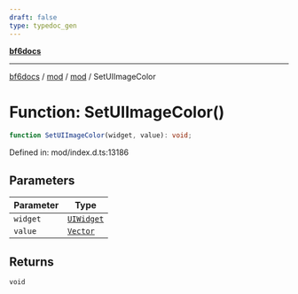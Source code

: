 ```yaml
---
draft: false
type: typedoc_gen
---
```


[**bf6docs**](../../../_index.md)

***

[bf6docs](../../../_index.md) / [mod](../../_index.md) / [mod](../_index.md) / SetUIImageColor

# Function: SetUIImageColor()

```ts
function SetUIImageColor(widget, value): void;
```

Defined in: mod/index.d.ts:13186

## Parameters

| Parameter | Type |
| ------ | ------ |
| `widget` | [`UIWidget`](../UIWidget/_index.md) |
| `value` | [`Vector`](../Vector/_index.md) |

## Returns

`void`
